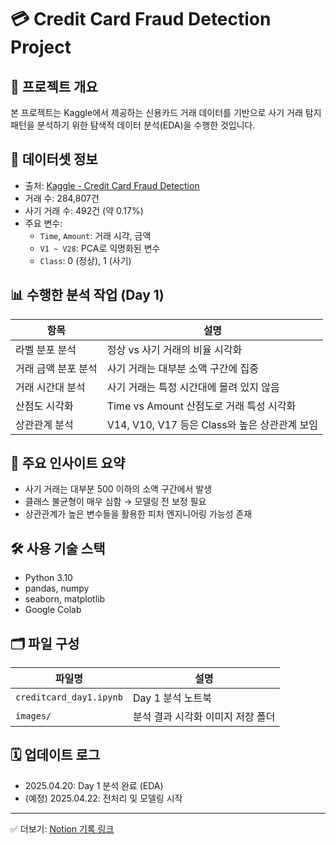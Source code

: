 # 💳 Credit Card Fraud Detection Project

## 📌 프로젝트 개요
본 프로젝트는 Kaggle에서 제공하는 신용카드 거래 데이터를 기반으로 사기 거래 탐지 패턴을 분석하기 위한 탐색적 데이터 분석(EDA)을 수행한 것입니다.

## 📂 데이터셋 정보
- 출처: [Kaggle - Credit Card Fraud Detection](https://www.kaggle.com/datasets/mlg-ulb/creditcardfraud)
- 거래 수: 284,807건
- 사기 거래 수: 492건 (약 0.17%)
- 주요 변수:
  - `Time`, `Amount`: 거래 시각, 금액
  - `V1 ~ V28`: PCA로 익명화된 변수
  - `Class`: 0 (정상), 1 (사기)

## 📊 수행한 분석 작업 (Day 1)
| 항목 | 설명 |
|------|------|
| 라벨 분포 분석 | 정상 vs 사기 거래의 비율 시각화 |
| 거래 금액 분포 분석 | 사기 거래는 대부분 소액 구간에 집중 |
| 거래 시간대 분석 | 사기 거래는 특정 시간대에 몰려 있지 않음 |
| 산점도 시각화 | Time vs Amount 산점도로 거래 특성 시각화 |
| 상관관계 분석 | V14, V10, V17 등은 Class와 높은 상관관계 보임 |

## 🧠 주요 인사이트 요약
- 사기 거래는 대부분 500 이하의 소액 구간에서 발생
- 클래스 불균형이 매우 심함 → 모델링 전 보정 필요
- 상관관계가 높은 변수들을 활용한 피처 엔지니어링 가능성 존재

## 🛠 사용 기술 스택
- Python 3.10
- pandas, numpy
- seaborn, matplotlib
- Google Colab

## 🗂 파일 구성
| 파일명 | 설명 |
|--------|------|
| `creditcard_day1.ipynb` | Day 1 분석 노트북 |
| `images/` | 분석 결과 시각화 이미지 저장 폴더 |

## 🗓 업데이트 로그
- 2025.04.20: Day 1 분석 완료 (EDA)
- (예정) 2025.04.22: 전처리 및 모델링 시작

---

✅ 더보기: [Notion 기록 링크](https://your-notion-link.com)  
